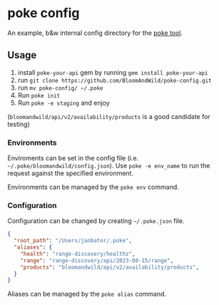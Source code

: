 # poke config
An example, b&w internal config directory for the [poke tool](https://github.com/MrBananaLord/poke).

## Usage

1. install `poke-your-api` gem by running `gem install poke-your-api`
1. run `git clone https://github.com/BloomAndWild/poke-config.git`
1. run `mv poke-config/ ~/.poke`
1. Run `poke init`
1. Run `poke -e staging` and enjoy

(`bloomandwild/api/v2/availability/products` is a good candidate for testing)

### Environments
Enviroments can be set in the config file (i.e. `~/.poke/bloomandwild/config.json`). Use `poke -e env_name` to run the request against the specified environment.

Environments can be managed by the `poke env` command.

### Configuration
Configuration can be changed by creating `~/.poke.json` file.

```json
{
  "root_path": "/Users/janbator/.poke",
  "aliases": { 
    "health": "range-discovery/healthz",
    "range": "range-discovery/api/2023-08-15/range",
    "products": "bloomandwild/api/v2/availability/products",
  }
}
```

Aliases can be managed by the `poke alias` command.

